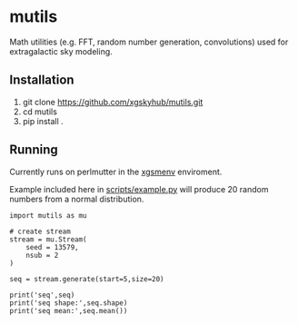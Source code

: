 # mutils
Math utilities (e.g. FFT, random number generation, convolutions) used for extragalactic sky modeling. 

## Installation
1. git clone https://github.com/xgskyhub/mutils.git
2. cd mutils
3. pip install .

## Running
Currently runs on perlmutter in the [xgsmenv](https://github.com/xgskyhub/xgsmenv) enviroment.

Example included here in [scripts/example.py](https://github.com/xgskyhub/mutils/blob/master/scripts/example.py) will produce 20 random numbers from a normal distribution.

```
import mutils as mu

# create stream
stream = mu.Stream(
    seed = 13579,
    nsub = 2
)

seq = stream.generate(start=5,size=20)

print('seq',seq)
print('seq shape:',seq.shape)
print('seq mean:',seq.mean())

```
